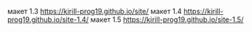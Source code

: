 макет 1.3 https://kirill-prog19.github.io/site/
макет 1.4 https://kirill-prog19.github.io/site-1.4/
макет 1.5 https://kirill-prog19.github.io/site-1.5/
